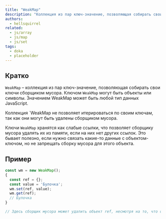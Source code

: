 ```yaml
---
title: "WeakMap"
description: "Коллекция из пар ключ-значение, позволяющая собирать свои ключи сборщиком мусора."
authors:
  - hellsquirrel
related:
  - js/array
  - js/map
  - js/set
tags:
  - doka
  - placeholder
---
```


## Кратко

`WeakMap` – коллекция из пар ключ-значение, позволяющая собирать свои ключи сборщиком мусора. Ключом `WeakMap` могут быть объекты или символы. Значением WeakMap может быть любой тип данных JavaScript.

Коллекция `WeakMap не позволяет итерироваться по своим ключам, так как они могут быть удалены сборщиком мусора.

Ключи `WeakMap` хранятся как слабые ссылки, что позволяет сборщику мусора удалять их из памяти, если на них нет других ссылок. Это бывает полезно, если нужно связать какие-то данные с объектом-ключом, но не запрещать сборку мусора для этого объекта.

## Пример

```js
const wm = new WeakMap();
{
  const ref = {};
  const value = 'Булочка';
  wm.set(ref, value);
  wm.get(ref);
  // Булочка
}

// Здесь сборщик мусора может удалить объект ref, несмотря на то, что он хранится в WeakMap
```
